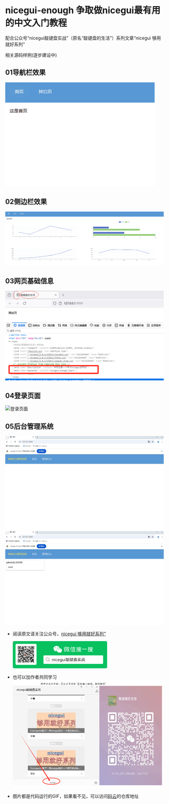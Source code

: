 # nicegui-enough 争取做nicegui最有用的中文入门教程

配合公众号“nicegui敲键盘实战”（原名“敲键盘的生活”）系列文章“nicegui 够用就好系列”

相关源码样例(逐步建设中)

## 01导航栏效果

![导航栏](01导航栏/菜单栏.gif)

## 02侧边栏效果

![侧边栏](02侧边栏/侧边栏.gif)

## 03网页基础信息

![基础信息](03网页基础信息/基础信息.png)

## 04登录页面

![登录页面](04登录页面/登录页面.gif)

## 05后台管理系统

![后台管理系统part1](05管理后台/后台管理系统（一）.gif)
![后台管理系统part2](05管理后台/后台管理系统（一.2）.gif)

- 阅读原文请关注公众号，[nicegui 够用就好系列”](https://mp.weixin.qq.com/mp/appmsgalbum?__biz=Mzg5NjQzNTg5OA==&action=getalbum&album_id=3621183102564827145#wechat_redirect)

  ![1729586951132](image/README/1729586951132.png)
- 也可以加作者共同学习
  ![1729586957330](image/README/1729586957330.png)
- 图片都是代码运行的GIF，如果看不见，可以访问[码云](https://gitee.com/thekingofhero/nicegui-enough)的仓库地址

